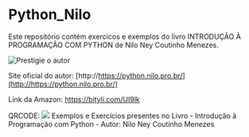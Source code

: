 # Python_Nilo
Este repositório contém exercicos e exemplos  do livro INTRODUÇÃO À PROGRAMAÇÃO COM PYTHON  de Nilo Ney Coutinho Menezes.

![Prestigie o autor ](https://imgur.com/4nL1pOi "Prestigie o autor ")

Site oficial do autor: [http://https://python.nilo.pro.br/](http://https://python.nilo.pro.br/)

Link da Amazon: https://bityli.com/UI9lk

QRCODE: ![](https://imgur.com/undefined) Exemplos e Exercícios presentes no Livro - Introdução à Programação com Python - Autor: Nilo Ney Coutinho Menezes
